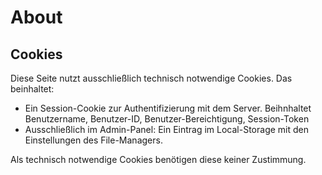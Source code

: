 # About

## Cookies

Diese Seite nutzt ausschließlich technisch notwendige Cookies. Das beinhaltet:

- Ein Session-Cookie zur Authentifizierung mit dem Server. Beihnhaltet Benutzername, Benutzer-ID, Benutzer-Bereichtigung, Session-Token
- Ausschließlich im Admin-Panel: Ein Eintrag im Local-Storage mit den Einstellungen des File-Managers.

Als technisch notwendige Cookies benötigen diese keiner Zustimmung.
